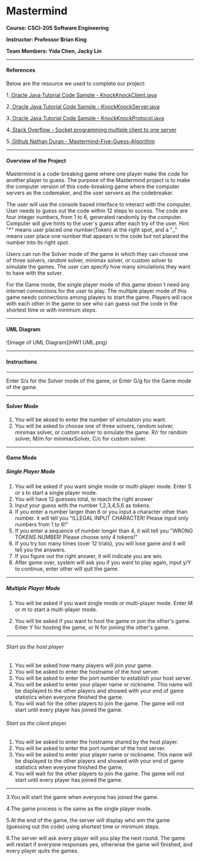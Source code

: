 # Mastermind
#### 
**Course: CSCI-205 Software Engineering**

**Instructor: Professor Brian King**

**Team Members: Yida Chen, Jacky Lin**
****
#### References
Below are the resource we used to complete our project:

1.<a href="https://docs.oracle.com/javase/tutorial/displayCode.html?code=https://docs.oracle.com/javase/tutorial/networking/sockets/examples/KnockKnockClient.java">
Oracle Java Tutorial Code Sample - KnockKnockClient.java</a>

2.<a href="https://docs.oracle.com/javase/tutorial/displayCode.html?code=https://docs.oracle.com/javase/tutorial/networking/sockets/examples/KnockKnockServer.java">
Oracle Java Tutorial Code Sample - KnockKnockServer.java</a>

3.<a href="https://docs.oracle.com/javase/tutorial/displayCode.html?code=https://docs.oracle.com/javase/tutorial/networking/sockets/examples/KnockKnockProtocol.java">
Oracle Java Tutorial Code Sample - KnockKnockProtocol.java</a>

4.<a href="https://stackoverflow.com/questions/10131377/socket-programming-multiple-client-to-one-server">
Stack Overflow - Socket programming multiple client to one server</a>

5.<a href="https://github.com/nattydredd/Mastermind-Five-Guess-Algorithm">
Github Nathan Duran - Mastermind-Five-Guess-Algorithm</a>
****
#### Overview of the Project
Mastermind is a code-breaking game where one player make the code for another player to guess.
The purpose of the Mastermind project is to make the computer version of this code-breaking game
where the computer servers as the codemaker, and the user servers as the codebreaker. 

The user will use the console based interface to interact with the computer. User needs to guess
out the code within 12 steps to sucess. The code are four integer numbers, from 1 to 6, generated 
randomly by the computer. Computer will give hints to the user`s guess after each try of the user.
Hint "*" means user placed one number(Token) at the right spot, and a "_" means user place one number
that appears in the code but not placed the number into its right spot.

Users can run the Solver mode of the game in which they can choose one of three solvers, random solver,
minimax solver, or custom solver to simulate the games. The user can specify how many simulations they
want to have with the solver.

For the Game mode, the single player mode of this game doesn`t need any internet connections for the user to play.
The multiple player mode of this game needs connections among players to start the game. Players will
race with each other in the game to see who can guess out the code in the shortest time or with minimum
steps.
****
#### UML Diagram
![Image of UML Diagram](HW1 UML.png)
****
#### Instructions
****
Enter S/s for the Solver mode of the game, or Enter G/g for the Game mode of the game.
****
#### Solver Mode
1. You will be aksed to enter the number of simulation you want.
2. You will be asked to choose one of three solvers, random solver, minimax solver, or custom solver to 
simulate the game. R/r for random solver, M/m for minimaxSolver, C/c for custom solver.
****
#### Game Mode
##### Single Player Mode
1. You will be asked if you want single mode or multi-player mode. 
   Enter S or s to start a single player mode.
2. You will have 12 guesses total, to reach the right answer
3. Input your guess with the number 1,2,3,4,5,6 as tokens.
4. If you enter a number larger than 6 or you input a character other than number.
   it will tell you "ILLEGAL INPUT CHARACTER! Please input only numbers from 1 to 6!"
5. If you enter a sequence of number longer than 4, 
   it will tell you "WRONG TOKENS NUMBER! Please choose only 4 tokens!"
6. If you try too many times (over 12 trials), you will lose game 
   and it will tell you the answers.
7. If you figure out the right answer, it will indicate you are win.
8. After game over, system will ask you if you want to play again, input y/Y to continue,
   enter other will quit the game.
****
##### Multiple Player Mode
1. You will be asked if you want single mode or multi-player mode. 
Enter M or m to start a multi-player mode.
  
2. You will be asked if you want to host the game or join the other's game.
Enter Y for hosting the game, or N for joining the other's game.
****
###### Start as the host player
1. You will be asked how many players will join your game.
2. You will be asked to enter the hostname of the host server.
3. You will be asked to enter the port number to establish your host server.
4. You will be asked to enter your player name or nickname. This name will be
   displayed to the other players and showed with your end of game statistics
   when everyone finished the game.
5. You will wait for the other players to join the game. The game will not start
   until every player has joined the game.
###### Start as the client player
1. You will be asked to enter the hostname shared by the host player.
2. You will be asked to enter the port number of the host server.
3. You will be asked to enter your player name or nickname. This name will be
   displayed to the other players and showed with your end of game statistics
   when everyone finished the game.
4. You will wait for the other players to join the game. The game will not start
   until every player has joined the game.
****
3.You will start the game when everyone has joined the game.

4.The game process is the same as the single player mode.

5.At the end of the game, the server will display who win the game
(guessing out the code) using shortest time or minimum steps.

6.The server will ask every player will you play the next round. The game
will restart if everyone responses yes, otherwise the game will finished,
and every player quits the games.

